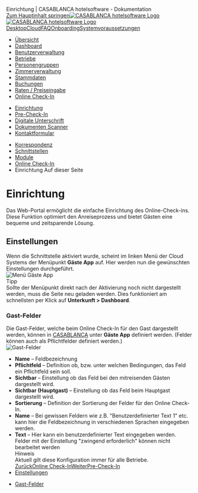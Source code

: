 Einrichtung | CASABLANCA hotelsoftware - Dokumentation  
[Zum Hauptinhalt springen](https://docs.casablanca.at/cloud/online_checkin/installation/#__docusaurus_skipToContent_fallback)[![CASABLANCA hotelsoftware Logo](https://docs.casablanca.at/img/logo.png) ![CASABLANCA hotelsoftware Logo](https://docs.casablanca.at/img/Casablanca_LOGO_2022_neg.png)](https://docs.casablanca.at/) [Desktop](https://docs.casablanca.at/desktop/desktop/)[Cloud](https://docs.casablanca.at/cloud/cloud_systems/)[FAQ](https://docs.casablanca.at/faq)[Onboarding](https://docs.casablanca.at/onboarding/fiscalization)[Systemvoraussetzungen](https://docs.casablanca.at/system_requirements)  
* [Übersicht](https://docs.casablanca.at/cloud/cloud_systems/)
* [Dashboard](https://docs.casablanca.at/cloud/dashboard/)
* [Benutzerverwaltung](https://docs.casablanca.at/cloud/user_management/)
* [Betriebe](https://docs.casablanca.at/cloud/company/)
* [Personengruppen](https://docs.casablanca.at/cloud/person_groups/)
* [Zimmerverwaltung](https://docs.casablanca.at/cloud/rooms/)
* [Stammdaten](https://docs.casablanca.at/cloud/main_data/)
* [Buchungen](https://docs.casablanca.at/cloud/bookings/)
* [Raten / Preiseingabe](https://docs.casablanca.at/cloud/raten/)
* [Online Check-In](https://docs.casablanca.at/cloud/online_checkin/)
+ [Einrichtung](https://docs.casablanca.at/cloud/online_checkin/installation)
+ [Pre-Check-In](https://docs.casablanca.at/cloud/online_checkin/precheckin)
+ [Digitale Unterschrift](https://docs.casablanca.at/cloud/online_checkin/e_signature)
+ [Dokumenten Scanner](https://docs.casablanca.at/cloud/online_checkin/document_scanner)
+ [Kontaktformular](https://docs.casablanca.at/cloud/online_checkin/contact_form)
* [Korrespondenz](https://docs.casablanca.at/cloud/online_corr/)
* [Schnittstellen](https://docs.casablanca.at/cloud/interfaces/)
* [Module](https://docs.casablanca.at/cloud/module/)  
* [Online Check-In](https://docs.casablanca.at/cloud/online_checkin/)
* Einrichtung
Auf dieser Seite

# Einrichtung  
Das Web-Portal ermöglicht die einfache Einrichtung des Online-Check-ins. Diese Funktion optimiert den Anreiseprozess und bietet Gästen eine bequeme und zeitsparende Lösung.

## Einstellungen[](https://docs.casablanca.at/cloud/online_checkin/installation/#einstellungen "Direkter Link zu Einstellungen")  
Wenn die Schnittstelle aktiviert wurde, scheint im linken Menü der Cloud Systems der Menüpunkt **Gäste App** auf. Hier werden nun die gewünschten Einstellungen durchgeführt.  
![Menü Gäste App](https://docs.casablanca.at/assets/images/menue-ca15e4d2fb6e7fbf650f71c32afb266e.png "Menü Gäste App")  
Tipp  
Sollte der Menüpunkt direkt nach der Aktivierung noch nicht dargestellt werden, muss die Seite neu geladen werden. Dies funktioniert am schnellsten per Klick auf **Unterkunft > Dashboard**.

### Gast-Felder[](https://docs.casablanca.at/cloud/online_checkin/installation/#gast-felder "Direkter Link zu Gast-Felder")  
Die Gast-Felder, welche beim Online Check-In für den Gast dargestellt werden, können in [CASABLANCA](https://booking.casablanca.at) unter **Gäste App** definiert werden. (Felder können auch als Pflichtfelder definiert werden.)  
![Gast-Felder](https://docs.casablanca.at/assets/images/guest_fields-74ad1c064d0fb68e6d5e03c5a8d4131d.png "Gast-Felder")  
* **Name** – Feldbezeichnung
* **Pflichtfeld** – Definition ob, bzw. unter welchen Bedingungen, das Feld ein Pflichtfeld sein soll.
* **Sichtbar** – Einstellung ob das Feld bei den mitreisenden Gästen dargestellt wird.
* **Sichtbar (Hauptgast)** – Einstellung ob das Feld beim Hauptgast dargestellt wird.
* **Sortierung** – Definition der Sortierung der Felder für den Online Check-In.
* **Name** – Bei gewissen Feldern wie z.B. "Benutzerdefinierter Text 1" etc. kann hier die Feldbezeichnung in verschiedenen Sprachen eingegeben werden.
* **Text** – Hier kann ein benutzerdefinierter Text eingegeben werden.  
Felder mit der Einstellung "zwingend erforderlich" können nicht bearbeitet werden  
Hinweis  
Aktuell gilt diese Konfiguration immer für alle Betriebe.  
[ZurückOnline Check-In](https://docs.casablanca.at/cloud/online_checkin/)[WeiterPre-Check-In](https://docs.casablanca.at/cloud/online_checkin/precheckin)  
* [Einstellungen](https://docs.casablanca.at/cloud/online_checkin/installation/#einstellungen)
+ [Gast-Felder](https://docs.casablanca.at/cloud/online_checkin/installation/#gast-felder)